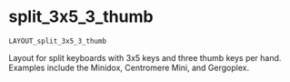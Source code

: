 # split_3x5_3_thumb

    LAYOUT_split_3x5_3_thumb

Layout for split keyboards with 3x5 keys and three thumb keys per hand. Examples include the Minidox, Centromere Mini, and Gergoplex.
